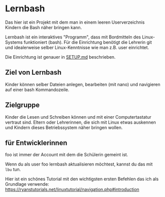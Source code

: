 # Lernbash

Das hier ist ein Projekt mit dem man in einem leeren Userverzeichnis Kindern die Bash näher bringen kann.

Lernbash ist ein interaktives "Programm", dass mit Bordmitteln des Linux-Systems funktioniert (bash).
Für die Einrichtung benötigt die Lehrerin git und idealerweise selber Linux-Kenntnisse wie man z.B. user einrichtet.

Die Einrichtung ist genauer in [SETUP.md](SETUP.md) beschrieben.

Ziel von Lernbash
------------
Kinder können selber Dateien anlegen, bearbeiten (mit nano) und navigieren auf einer bash Kommandozeile.

Zielgruppe
------------
Kinder die Lesen und Schreiben können und mit einer Computertastatur vertraut sind.
Eltern oder Lehrerinnen, die sich mit Linux etwas auskennen und Kindern dieses Betriebssystem näher bringen wollen.

für Entwicklerinnen
-------------

foo ist immer der Account mit dem die Schülerin gemeint ist.

Wenn du als user foo lernbash aktualisieren möchtest, kannst du das mit `lbu` tun.

Hier ist ein schönes Tutorial mit den wichtigsten ersten Befehlen das ich als Grundlage verwende:
https://ryanstutorials.net/linuxtutorial/navigation.php#introduction
